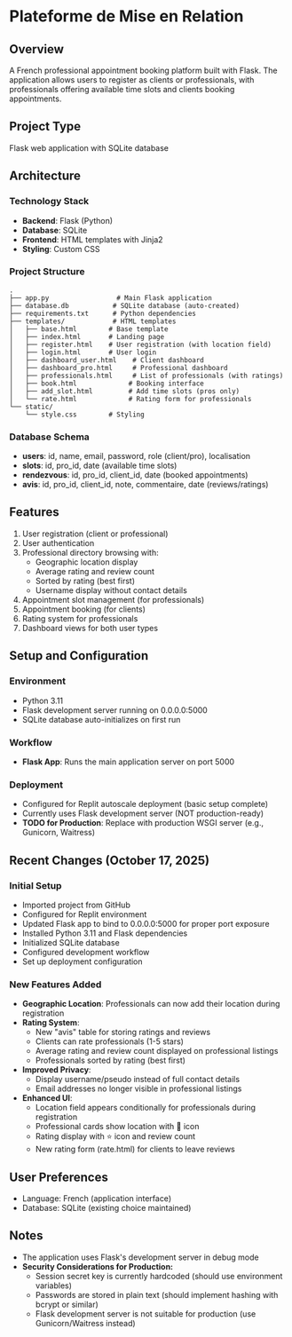 # Plateforme de Mise en Relation

## Overview
A French professional appointment booking platform built with Flask. The application allows users to register as clients or professionals, with professionals offering available time slots and clients booking appointments.

## Project Type
Flask web application with SQLite database

## Architecture

### Technology Stack
- **Backend**: Flask (Python)
- **Database**: SQLite
- **Frontend**: HTML templates with Jinja2
- **Styling**: Custom CSS

### Project Structure
```
.
├── app.py                 # Main Flask application
├── database.db           # SQLite database (auto-created)
├── requirements.txt      # Python dependencies
├── templates/            # HTML templates
│   ├── base.html        # Base template
│   ├── index.html       # Landing page
│   ├── register.html    # User registration (with location field)
│   ├── login.html       # User login
│   ├── dashboard_user.html    # Client dashboard
│   ├── dashboard_pro.html     # Professional dashboard
│   ├── professionals.html     # List of professionals (with ratings)
│   ├── book.html             # Booking interface
│   ├── add_slot.html         # Add time slots (pros only)
│   └── rate.html             # Rating form for professionals
└── static/
    └── style.css        # Styling

```

### Database Schema
- **users**: id, name, email, password, role (client/pro), localisation
- **slots**: id, pro_id, date (available time slots)
- **rendezvous**: id, pro_id, client_id, date (booked appointments)
- **avis**: id, pro_id, client_id, note, commentaire, date (reviews/ratings)

## Features
1. User registration (client or professional)
2. User authentication
3. Professional directory browsing with:
   - Geographic location display
   - Average rating and review count
   - Sorted by rating (best first)
   - Username display without contact details
4. Appointment slot management (for professionals)
5. Appointment booking (for clients)
6. Rating system for professionals
7. Dashboard views for both user types

## Setup and Configuration

### Environment
- Python 3.11
- Flask development server running on 0.0.0.0:5000
- SQLite database auto-initializes on first run

### Workflow
- **Flask App**: Runs the main application server on port 5000

### Deployment
- Configured for Replit autoscale deployment (basic setup complete)
- Currently uses Flask development server (NOT production-ready)
- **TODO for Production**: Replace with production WSGI server (e.g., Gunicorn, Waitress)

## Recent Changes (October 17, 2025)

### Initial Setup
- Imported project from GitHub
- Configured for Replit environment
- Updated Flask app to bind to 0.0.0.0:5000 for proper port exposure
- Installed Python 3.11 and Flask dependencies
- Initialized SQLite database
- Configured development workflow
- Set up deployment configuration

### New Features Added
- **Geographic Location**: Professionals can now add their location during registration
- **Rating System**: 
  - New "avis" table for storing ratings and reviews
  - Clients can rate professionals (1-5 stars)
  - Average rating and review count displayed on professional listings
  - Professionals sorted by rating (best first)
- **Improved Privacy**: 
  - Display username/pseudo instead of full contact details
  - Email addresses no longer visible in professional listings
- **Enhanced UI**:
  - Location field appears conditionally for professionals during registration
  - Professional cards show location with 📍 icon
  - Rating display with ⭐ icon and review count
  - New rating form (rate.html) for clients to leave reviews

## User Preferences
- Language: French (application interface)
- Database: SQLite (existing choice maintained)

## Notes
- The application uses Flask's development server in debug mode
- **Security Considerations for Production:**
  - Session secret key is currently hardcoded (should use environment variables)
  - Passwords are stored in plain text (should implement hashing with bcrypt or similar)
  - Flask development server is not suitable for production (use Gunicorn/Waitress instead)
